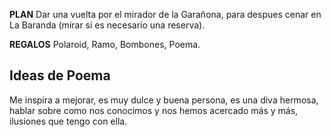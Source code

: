 **PLAN** Dar una vuelta por el mirador de la Garañona, para despues cenar en La Baranda (mirar si es necesario una reserva).

**REGALOS** Polaroid, Ramo, Bombones, Poema.

## Ideas de Poema
Me inspira a mejorar, es muy dulce y buena persona, es una diva hermosa, hablar sobre como nos conocimos y nos hemos acercado más y más, ilusiones que tengo con ella.


